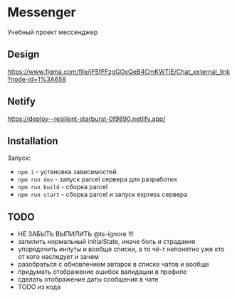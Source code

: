 # Messenger

Учебный проект мессенджер

## Design

https://www.figma.com/file/jF5fFFzgGOxQeB4CmKWTiE/Chat_external_link?node-id=1%3A658

## Netify

https://deploy--resilient-starburst-0f9890.netlify.app/

## Installation

Запуск:

- `npm i` - установка зависимостей
- `npm run dev` - запуск parcel сервера для разработки
- `npm run build` - сборка parcel
- `npm run start` - сборка parcel и запуск express сервера

## TODO

- НЕ ЗАБЫТЬ ВЫПИЛИТЬ @ts-ignore !!!
- запилить нормальный initialState, иначе боль и страдания
- упорядочить инпуты и вообще списки, а то чё-т непонятно уже кто от кого наследует и зачем
- разобраться с обновлением автарок в списке чатов и вообще
- придумать отображение ошибок валидации в профиле
- сделать отображение даты сообщения в чате
- TODO из кода
